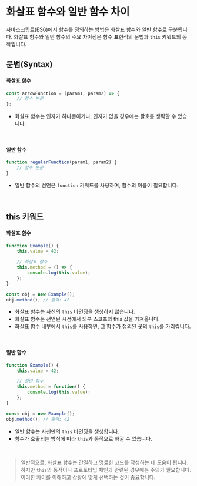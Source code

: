 # 화살표 함수와 일반 함수 차이

자바스크립트(ES6)에서 함수를 정의하는 방법은 화살표 함수와 일반 함수로 구분됩니다. 화살표 함수와 일반 함수의 주요 차이점은 함수 표현식의 문법과 `this` 키워드의 동작입니다.

## 문법(Syntax)

#### 화살표 함수

```js
const arrowFunction = (param1, param2) => {
    // 함수 본문
};
```

- 화살표 함수는 인자가 하나뿐이거나, 인자가 없을 경우에는 괄호를 생략할 수 있습니다.

&nbsp;

#### 일반 함수

```js
function regularFunction(param1, param2) {
    // 함수 본문
}
```

- 일반 함수의 선언은 `function` 키워드를 사용하며, 함수의 이름이 필요합니다.

<br>

## this 키워드

#### 화살표 함수

```js
function Example() {
    this.value = 42;

    // 화살표 함수
    this.method = () => {
        console.log(this.value);
    };
}

const obj = new Example();
obj.method(); // 출력: 42
```

- 화살표 함수는 자신의 `this` 바인딩을 생성하지 않습니다.
- 화살표 함수는 선언된 시점에서 외부 스코프의 this 값을 가져옵니다.
- 화살표 함수 내부에서 `this`를 사용하면, 그 함수가 정의된 곳의 `this`를 가리킵니다.

&nbsp;

#### 일반 함수

```js
function Example() {
    this.value = 42;

    // 일반 함수
    this.method = function() {
        console.log(this.value);
    };
}

const obj = new Example();
obj.method(); // 출력: 42
```

- 일반 함수는 자신만의 `this` 바인딩을 생성합니다.
- 함수가 호출되는 방식에 따라 `this`가 동적으로 바뀔 수 있습니다.

<br>

> 일반적으로, 화살표 함수는 간결하고 명료한 코드를 작성하는 데 도움이 됩니다. 하지만 `this`의 동작이나 프로토타입 체인과 관련된 경우에는 주의가 필요합니다. 이러한 차이를 이해하고 상황에 맞게 선택하는 것이 중요합니다.
